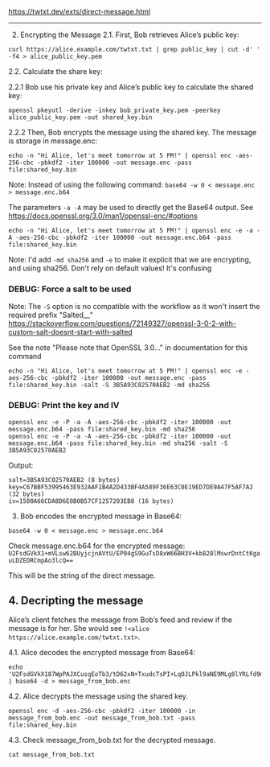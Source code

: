 https://twtxt.dev/exts/direct-message.html

---

2. Encrypting the Message
2.1. First, Bob retrieves Alice’s public key:

```
curl https://alice.example.com/twtxt.txt | grep public_key | cut -d' ' -f4 > alice_public_key.pem
```

2.2. Calculate the share key:

2.2.1 Bob use his private key and Alice’s public key to calculate the shared key:

```
openssl pkeyutl -derive -inkey bob_private_key.pem -peerkey alice_public_key.pem -out shared_key.bin
```

2.2.2 Then, Bob encrypts the message using the shared key. The message is storage in message.enc:

```
echo -n "Hi Alice, let's meet tomorrow at 5 PM!" | openssl enc -aes-256-cbc -pbkdf2 -iter 100000 -out message.enc -pass file:shared_key.bin
```

Note: Instead of using the following command:
`base64 -w 0 < message.enc > message.enc.b64`

The parameters `-a -A` may be used to directly get the Base64 output.
See https://docs.openssl.org/3.0/man1/openssl-enc/#options
```
echo -n "Hi Alice, let's meet tomorrow at 5 PM!" | openssl enc -e -a -A -aes-256-cbc -pbkdf2 -iter 100000 -out message.enc.b64 -pass file:shared_key.bin
```

Note: I'd add `-md sha256` and `-e` to make it explicit that we are encrypting, and using sha256.
Don't rely on default values! It's confusing

### DEBUG: Force a salt to be used

Note: The `-S` option is no compatible with the workflow as it won't insert the required prefix "Salted__"
https://stackoverflow.com/questions/72149327/openssl-3-0-2-with-custom-salt-doesnt-start-with-salted

See the note "Please note that OpenSSL 3.0..." in documentation for this command
```
echo -n "Hi Alice, let's meet tomorrow at 5 PM!" | openssl enc -e -aes-256-cbc -pbkdf2 -iter 100000 -out message.enc -pass file:shared_key.bin -salt -S 3B5A93C02570AEB2 -md sha256
```

### DEBUG: Print the key and IV

```
openssl enc -e -P -a -A -aes-256-cbc -pbkdf2 -iter 100000 -out message.enc.b64 -pass file:shared_key.bin -md sha256
openssl enc -e -P -a -A -aes-256-cbc -pbkdf2 -iter 100000 -out message.enc.b64 -pass file:shared_key.bin -md sha256 -salt -S 3B5A93C02570AEB2
```

Output:
```
salt=3B5A93C02570AEB2 (8 bytes)
key=C67BBF53995463E932AAF1B4A2D433BF4A589F36E63C0E19ED7DE9A47F5AF7A2 (32 bytes)
iv=1500A66CDA8D6E0B0B57CF1257203EB8 (16 bytes)
```

3. Bob encodes the encrypted message in Base64:

```
base64 -w 0 < message.enc > message.enc.b64
```

Check message.enc.b64 for the encrypted message: `U2FsdGVkX1+mVLsw62BUyjcjnAVtU/EP04gS9GuTsD8xW66BH3V+kb828lMswrDntCtKgauLDZEDRCmpAo3lcQ==`

This will be the string of the direct message.

## 4. Decripting the message
Alice’s client fetches the message from Bob’s feed and review if the message is for her.
She would see `!<alice https://alice.example.com/twtxt.txt>`.

4.1. Alice decodes the encrypted message from Base64:

```
echo 'U2FsdGVkX187WpPAJXCusqEoTb3/tD62xN+TxudcTsPI+LqOJLPkl9aNE9MLg8lYRLfd9mSE33N6JeA0okLJ6Q==' | base64 -d > message_from_bob.enc
```

4.2. Alice decrypts the message using the shared key.

```
openssl enc -d -aes-256-cbc -pbkdf2 -iter 100000 -in message_from_bob.enc -out message_from_bob.txt -pass file:shared_key.bin
```

4.3. Check message_from_bob.txt for the decrypted message.

```
cat message_from_bob.txt
```
